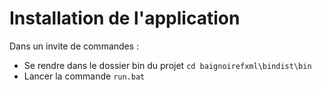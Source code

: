 # Installation de l'application

Dans un invite de commandes : 

 - Se rendre dans le dossier bin du projet `cd baignoirefxml\bindist\bin`
 - Lancer la commande `run.bat`